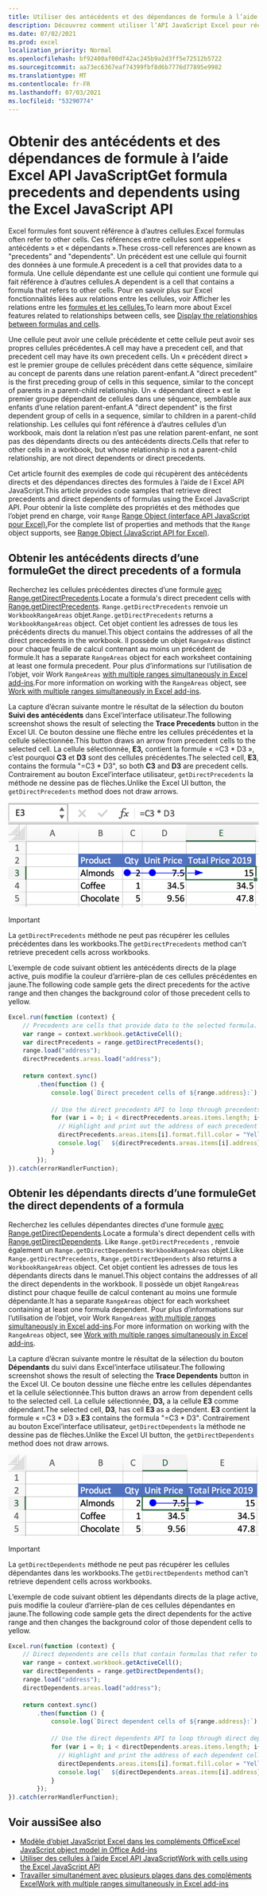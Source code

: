 ```yaml
---
title: Utiliser des antécédents et des dépendances de formule à l’aide Excel API JavaScript
description: Découvrez comment utiliser l’API JavaScript Excel pour récupérer les antécédents et les dépendances de formule.
ms.date: 07/02/2021
ms.prod: excel
localization_priority: Normal
ms.openlocfilehash: bf92400af00df42ac245b9a2d3ff5e72512b5722
ms.sourcegitcommit: aa73ec6367eaf74399fbf8d6b7776d77895e9982
ms.translationtype: MT
ms.contentlocale: fr-FR
ms.lasthandoff: 07/03/2021
ms.locfileid: "53290774"
---
```

# <a name="get-formula-precedents-and-dependents-using-the-excel-javascript-api"></a><span data-ttu-id="0399f-103">Obtenir des antécédents et des dépendances de formule à l’aide Excel API JavaScript</span><span class="sxs-lookup"><span data-stu-id="0399f-103">Get formula precedents and dependents using the Excel JavaScript API</span></span>

<span data-ttu-id="0399f-104">Excel formules font souvent référence à d’autres cellules.</span><span class="sxs-lookup"><span data-stu-id="0399f-104">Excel formulas often refer to other cells.</span></span> <span data-ttu-id="0399f-105">Ces références entre cellules sont appelées « antécédents » et « dépendants ».</span><span class="sxs-lookup"><span data-stu-id="0399f-105">These cross-cell references are known as "precedents" and "dependents".</span></span> <span data-ttu-id="0399f-106">Un précédent est une cellule qui fournit des données à une formule.</span><span class="sxs-lookup"><span data-stu-id="0399f-106">A precedent is a cell that provides data to a formula.</span></span> <span data-ttu-id="0399f-107">Une cellule dépendante est une cellule qui contient une formule qui fait référence à d’autres cellules.</span><span class="sxs-lookup"><span data-stu-id="0399f-107">A dependent is a cell that contains a formula that refers to other cells.</span></span> <span data-ttu-id="0399f-108">Pour en savoir plus sur Excel fonctionnalités liées aux relations entre les cellules, voir Afficher les relations entre les [formules et les cellules.](https://support.microsoft.com/office/display-the-relationships-between-formulas-and-cells-a59bef2b-3701-46bf-8ff1-d3518771d507)</span><span class="sxs-lookup"><span data-stu-id="0399f-108">To learn more about Excel features related to relationships between cells, see [Display the relationships between formulas and cells](https://support.microsoft.com/office/display-the-relationships-between-formulas-and-cells-a59bef2b-3701-46bf-8ff1-d3518771d507).</span></span>

<span data-ttu-id="0399f-109">Une cellule peut avoir une cellule précédente et cette cellule peut avoir ses propres cellules précédentes.</span><span class="sxs-lookup"><span data-stu-id="0399f-109">A cell may have a precedent cell, and that precedent cell may have its own precedent cells.</span></span> <span data-ttu-id="0399f-110">Un « précédent direct » est le premier groupe de cellules précédent dans cette séquence, similaire au concept de parents dans une relation parent-enfant.</span><span class="sxs-lookup"><span data-stu-id="0399f-110">A "direct precedent" is the first preceding group of cells in this sequence, similar to the concept of parents in a parent-child relationship.</span></span> <span data-ttu-id="0399f-111">Un « dépendant direct » est le premier groupe dépendant de cellules dans une séquence, semblable aux enfants d’une relation parent-enfant.</span><span class="sxs-lookup"><span data-stu-id="0399f-111">A "direct dependent" is the first dependent group of cells in a sequence, similar to children in a parent-child relationship.</span></span> <span data-ttu-id="0399f-112">Les cellules qui font référence à d’autres cellules d’un workbook, mais dont la relation n’est pas une relation parent-enfant, ne sont pas des dépendants directs ou des antécédents directs.</span><span class="sxs-lookup"><span data-stu-id="0399f-112">Cells that refer to other cells in a workbook, but whose relationship is not a parent-child relationship, are not direct dependents or direct precedents.</span></span>

<span data-ttu-id="0399f-113">Cet article fournit des exemples de code qui récupèrent des antécédents directs et des dépendances directes des formules à l’aide de l Excel API JavaScript.</span><span class="sxs-lookup"><span data-stu-id="0399f-113">This article provides code samples that retrieve direct precedents and direct dependents of formulas using the Excel JavaScript API.</span></span> <span data-ttu-id="0399f-114">Pour obtenir la liste complète des propriétés et des méthodes que l’objet prend en charge, voir `Range` [Range Object (interface API JavaScript pour Excel).](/javascript/api/excel/excel.range)</span><span class="sxs-lookup"><span data-stu-id="0399f-114">For the complete list of properties and methods that the `Range` object supports, see [Range Object (JavaScript API for Excel)](/javascript/api/excel/excel.range).</span></span>

## <a name="get-the-direct-precedents-of-a-formula"></a><span data-ttu-id="0399f-115">Obtenir les antécédents directs d’une formule</span><span class="sxs-lookup"><span data-stu-id="0399f-115">Get the direct precedents of a formula</span></span>

<span data-ttu-id="0399f-116">Recherchez les cellules précédentes directes d’une formule [avec Range.getDirectPrecedents](/javascript/api/excel/excel.range#getdirectprecedents--).</span><span class="sxs-lookup"><span data-stu-id="0399f-116">Locate a formula's direct precedent cells with [Range.getDirectPrecedents](/javascript/api/excel/excel.range#getdirectprecedents--).</span></span> <span data-ttu-id="0399f-117">`Range.getDirectPrecedents` renvoie un `WorkbookRangeAreas` objet.</span><span class="sxs-lookup"><span data-stu-id="0399f-117">`Range.getDirectPrecedents` returns a `WorkbookRangeAreas` object.</span></span> <span data-ttu-id="0399f-118">Cet objet contient les adresses de tous les précédents directs du manuel.</span><span class="sxs-lookup"><span data-stu-id="0399f-118">This object contains the addresses of all the direct precedents in the workbook.</span></span> <span data-ttu-id="0399f-119">Il possède un objet `RangeAreas` distinct pour chaque feuille de calcul contenant au moins un précédent de formule.</span><span class="sxs-lookup"><span data-stu-id="0399f-119">It has a separate `RangeAreas` object for each worksheet containing at least one formula precedent.</span></span> <span data-ttu-id="0399f-120">Pour plus d’informations sur l’utilisation de l’objet, voir Work `RangeAreas` [with multiple ranges simultaneously in Excel add-ins](excel-add-ins-multiple-ranges.md).</span><span class="sxs-lookup"><span data-stu-id="0399f-120">For more information on working with the `RangeAreas` object, see [Work with multiple ranges simultaneously in Excel add-ins](excel-add-ins-multiple-ranges.md).</span></span>

<span data-ttu-id="0399f-121">La capture d’écran suivante montre le résultat de la sélection du bouton **Suivi des antécédents** dans Excel’interface utilisateur.</span><span class="sxs-lookup"><span data-stu-id="0399f-121">The following screenshot shows the result of selecting the **Trace Precedents** button in the Excel UI.</span></span> <span data-ttu-id="0399f-122">Ce bouton dessine une flèche entre les cellules précédentes et la cellule sélectionnée.</span><span class="sxs-lookup"><span data-stu-id="0399f-122">This button draws an arrow from precedent cells to the selected cell.</span></span> <span data-ttu-id="0399f-123">La cellule sélectionnée, **E3,** contient la formule « =C3 \* D3 », c’est pourquoi **C3** et **D3** sont des cellules précédentes.</span><span class="sxs-lookup"><span data-stu-id="0399f-123">The selected cell, **E3**, contains the formula "=C3 \* D3", so both **C3** and **D3** are precedent cells.</span></span> <span data-ttu-id="0399f-124">Contrairement au bouton Excel’interface utilisateur, `getDirectPrecedents` la méthode ne dessine pas de flèches.</span><span class="sxs-lookup"><span data-stu-id="0399f-124">Unlike the Excel UI button, the `getDirectPrecedents` method does not draw arrows.</span></span>

![Cellules précédentes de suivi des flèches dans Excel’interface utilisateur.](../images/excel-ranges-trace-precedents.png)

> [!IMPORTANT]
> <span data-ttu-id="0399f-126">La `getDirectPrecedents` méthode ne peut pas récupérer les cellules précédentes dans les workbooks.</span><span class="sxs-lookup"><span data-stu-id="0399f-126">The `getDirectPrecedents` method can't retrieve precedent cells across workbooks.</span></span>

<span data-ttu-id="0399f-127">L’exemple de code suivant obtient les antécédents directs de la plage active, puis modifie la couleur d’arrière-plan de ces cellules précédentes en jaune.</span><span class="sxs-lookup"><span data-stu-id="0399f-127">The following code sample gets the direct precedents for the active range and then changes the background color of those precedent cells to yellow.</span></span>

```js
Excel.run(function (context) {
    // Precedents are cells that provide data to the selected formula.
    var range = context.workbook.getActiveCell();
    var directPrecedents = range.getDirectPrecedents();
    range.load("address");
    directPrecedents.areas.load("address");
    
    return context.sync()
        .then(function () {
            console.log(`Direct precedent cells of ${range.address}:`);

            // Use the direct precedents API to loop through precedents of the active cell.
            for (var i = 0; i < directPrecedents.areas.items.length; i++) {
              // Highlight and print out the address of each precedent cell.
              directPrecedents.areas.items[i].format.fill.color = "Yellow";
              console.log(`  ${directPrecedents.areas.items[i].address}`);
            }
        });
}).catch(errorHandlerFunction);
```

## <a name="get-the-direct-dependents-of-a-formula"></a><span data-ttu-id="0399f-128">Obtenir les dépendants directs d’une formule</span><span class="sxs-lookup"><span data-stu-id="0399f-128">Get the direct dependents of a formula</span></span>

<span data-ttu-id="0399f-129">Recherchez les cellules dépendantes directes d’une formule [avec Range.getDirectDependents](/javascript/api/excel/excel.range#getDirectDependents__).</span><span class="sxs-lookup"><span data-stu-id="0399f-129">Locate a formula's direct dependent cells with [Range.getDirectDependents](/javascript/api/excel/excel.range#getDirectDependents__).</span></span> <span data-ttu-id="0399f-130">Like `Range.getDirectPrecedents` , renvoie également un `Range.getDirectDependents` `WorkbookRangeAreas` objet.</span><span class="sxs-lookup"><span data-stu-id="0399f-130">Like `Range.getDirectPrecedents`, `Range.getDirectDependents` also returns a `WorkbookRangeAreas` object.</span></span> <span data-ttu-id="0399f-131">Cet objet contient les adresses de tous les dépendants directs dans le manuel.</span><span class="sxs-lookup"><span data-stu-id="0399f-131">This object contains the addresses of all the direct dependents in the workbook.</span></span> <span data-ttu-id="0399f-132">Il possède un objet `RangeAreas` distinct pour chaque feuille de calcul contenant au moins une formule dépendante.</span><span class="sxs-lookup"><span data-stu-id="0399f-132">It has a separate `RangeAreas` object for each worksheet containing at least one formula dependent.</span></span> <span data-ttu-id="0399f-133">Pour plus d’informations sur l’utilisation de l’objet, voir Work `RangeAreas` [with multiple ranges simultaneously in Excel add-ins](excel-add-ins-multiple-ranges.md).</span><span class="sxs-lookup"><span data-stu-id="0399f-133">For more information on working with the `RangeAreas` object, see [Work with multiple ranges simultaneously in Excel add-ins](excel-add-ins-multiple-ranges.md).</span></span>

<span data-ttu-id="0399f-134">La capture d’écran suivante montre le résultat de la sélection du bouton **Dépendants** du suivi dans Excel’interface utilisateur.</span><span class="sxs-lookup"><span data-stu-id="0399f-134">The following screenshot shows the result of selecting the **Trace Dependents** button in the Excel UI.</span></span> <span data-ttu-id="0399f-135">Ce bouton dessine une flèche entre les cellules dépendantes et la cellule sélectionnée.</span><span class="sxs-lookup"><span data-stu-id="0399f-135">This button draws an arrow from dependent cells to the selected cell.</span></span> <span data-ttu-id="0399f-136">La cellule sélectionnée, **D3,** a la cellule **E3** comme dépendant.</span><span class="sxs-lookup"><span data-stu-id="0399f-136">The selected cell, **D3**, has cell **E3** as a dependent.</span></span> <span data-ttu-id="0399f-137">**E3** contient la formule « =C3 \* D3 ».</span><span class="sxs-lookup"><span data-stu-id="0399f-137">**E3** contains the formula "=C3 \* D3".</span></span> <span data-ttu-id="0399f-138">Contrairement au bouton Excel’interface utilisateur, `getDirectDependents` la méthode ne dessine pas de flèches.</span><span class="sxs-lookup"><span data-stu-id="0399f-138">Unlike the Excel UI button, the `getDirectDependents` method does not draw arrows.</span></span>

![Cellules dépendantes du suivi des flèches dans Excel’interface utilisateur.](../images/excel-ranges-trace-dependents.png)

> [!IMPORTANT]
> <span data-ttu-id="0399f-140">La `getDirectDependents` méthode ne peut pas récupérer les cellules dépendantes dans les workbooks.</span><span class="sxs-lookup"><span data-stu-id="0399f-140">The `getDirectDependents` method can't retrieve dependent cells across workbooks.</span></span>

<span data-ttu-id="0399f-141">L’exemple de code suivant obtient les dépendants directs de la plage active, puis modifie la couleur d’arrière-plan de ces cellules dépendantes en jaune.</span><span class="sxs-lookup"><span data-stu-id="0399f-141">The following code sample gets the direct dependents for the active range and then changes the background color of those dependent cells to yellow.</span></span>

```js
Excel.run(function (context) {
    // Direct dependents are cells that contain formulas that refer to other cells.
    var range = context.workbook.getActiveCell();
    var directDependents = range.getDirectDependents();
    range.load("address");
    directDependents.areas.load("address");
    
    return context.sync()
        .then(function () {
            console.log(`Direct dependent cells of ${range.address}:`);
    
            // Use the direct dependents API to loop through direct dependents of the active cell.
            for (var i = 0; i < directDependents.areas.items.length; i++) {
              // Highlight and print the address of each dependent cell.
              directDependents.areas.items[i].format.fill.color = "Yellow";
              console.log(`  ${directDependents.areas.items[i].address}`);
            }
        });
}).catch(errorHandlerFunction);
```

## <a name="see-also"></a><span data-ttu-id="0399f-142">Voir aussi</span><span class="sxs-lookup"><span data-stu-id="0399f-142">See also</span></span>

- [<span data-ttu-id="0399f-143">Modèle d’objet JavaScript Excel dans les compléments Office</span><span class="sxs-lookup"><span data-stu-id="0399f-143">Excel JavaScript object model in Office Add-ins</span></span>](excel-add-ins-core-concepts.md)
- [<span data-ttu-id="0399f-144">Utiliser des cellules à l’aide Excel API JavaScript</span><span class="sxs-lookup"><span data-stu-id="0399f-144">Work with cells using the Excel JavaScript API</span></span>](excel-add-ins-cells.md)
- [<span data-ttu-id="0399f-145">Travailler simultanément avec plusieurs plages dans des compléments Excel</span><span class="sxs-lookup"><span data-stu-id="0399f-145">Work with multiple ranges simultaneously in Excel add-ins</span></span>](excel-add-ins-multiple-ranges.md)

